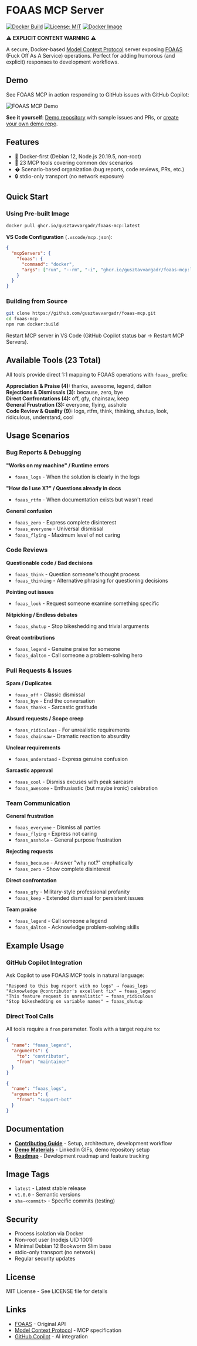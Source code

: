 # FOAAS MCP Server

[![Docker Build](https://github.com/gusztavvargadr/foaas-mcp/actions/workflows/docker-publish.yml/badge.svg)](https://github.com/gusztavvargadr/foaas-mcp/actions/workflows/docker-publish.yml)
[![License: MIT](https://img.shields.io/badge/License-MIT-yellow.svg)](https://opensource.org/licenses/MIT)
[![Docker Image](https://img.shields.io/badge/docker-ghcr.io-blue)](https://github.com/gusztavvargadr/foaas-mcp/pkgs/container/foaas-mcp)

⚠️ **EXPLICIT CONTENT WARNING** ⚠️

A secure, Docker-based [Model Context Protocol](https://modelcontextprotocol.io) server exposing [FOAAS](https://foaas.io/) (Fuck Off As A Service) operations. Perfect for adding humorous (and explicit) responses to development workflows.

## Demo

See FOAAS MCP in action responding to GitHub issues with GitHub Copilot:

![FOAAS MCP Demo](./docs/demo/gif/foaas-mcp-demo.gif)

**See it yourself**: [Demo repository](https://github.com/gusztavvargadr/foaas-mcp-demo) with sample issues and PRs, or [create your own demo repo](docs/demo/).

## Features

- 🐳 Docker-first (Debian 12, Node.js 20.19.5, non-root)
- 🔧 23 MCP tools covering common dev scenarios
- � Scenario-based organization (bug reports, code reviews, PRs, etc.)
- 🔒 stdio-only transport (no network exposure)

## Quick Start

### Using Pre-built Image

```bash
docker pull ghcr.io/gusztavvargadr/foaas-mcp:latest
```

**VS Code Configuration** (`.vscode/mcp.json`):
```json
{
  "mcpServers": {
    "foaas": {
      "command": "docker",
      "args": ["run", "--rm", "-i", "ghcr.io/gusztavvargadr/foaas-mcp:latest"]
    }
  }
}
```

### Building from Source

```bash
git clone https://github.com/gusztavvargadr/foaas-mcp.git
cd foaas-mcp
npm run docker:build
```

Restart MCP server in VS Code (GitHub Copilot status bar → Restart MCP Servers).

## Available Tools (23 Total)

All tools provide direct 1:1 mapping to FOAAS operations with `foaas_` prefix:

**Appreciation & Praise (4):** thanks, awesome, legend, dalton  
**Rejections & Dismissals (3):** because, zero, bye  
**Direct Confrontations (4):** off, gfy, chainsaw, keep  
**General Frustration (3):** everyone, flying, asshole  
**Code Review & Quality (9):** logs, rtfm, think, thinking, shutup, look, ridiculous, understand, cool

## Usage Scenarios

### Bug Reports & Debugging

**"Works on my machine" / Runtime errors**
- `foaas_logs` - When the solution is clearly in the logs

**"How do I use X?" / Questions already in docs**
- `foaas_rtfm` - When documentation exists but wasn't read

**General confusion**
- `foaas_zero` - Express complete disinterest
- `foaas_everyone` - Universal dismissal
- `foaas_flying` - Maximum level of not caring

### Code Reviews

**Questionable code / Bad decisions**
- `foaas_think` - Question someone's thought process
- `foaas_thinking` - Alternative phrasing for questioning decisions

**Pointing out issues**
- `foaas_look` - Request someone examine something specific

**Nitpicking / Endless debates**
- `foaas_shutup` - Stop bikeshedding and trivial arguments

**Great contributions**
- `foaas_legend` - Genuine praise for someone
- `foaas_dalton` - Call someone a problem-solving hero

### Pull Requests & Issues

**Spam / Duplicates**
- `foaas_off` - Classic dismissal
- `foaas_bye` - End the conversation
- `foaas_thanks` - Sarcastic gratitude

**Absurd requests / Scope creep**
- `foaas_ridiculous` - For unrealistic requirements
- `foaas_chainsaw` - Dramatic reaction to absurdity

**Unclear requirements**
- `foaas_understand` - Express genuine confusion

**Sarcastic approval**
- `foaas_cool` - Dismiss excuses with peak sarcasm
- `foaas_awesome` - Enthusiastic (but maybe ironic) celebration

### Team Communication

**General frustration**
- `foaas_everyone` - Dismiss all parties
- `foaas_flying` - Express not caring
- `foaas_asshole` - General purpose frustration

**Rejecting requests**
- `foaas_because` - Answer "why not?" emphatically
- `foaas_zero` - Show complete disinterest

**Direct confrontation**
- `foaas_gfy` - Military-style professional profanity
- `foaas_keep` - Extended dismissal for persistent issues

**Team praise**
- `foaas_legend` - Call someone a legend
- `foaas_dalton` - Acknowledge problem-solving skills

## Example Usage

### GitHub Copilot Integration

Ask Copilot to use FOAAS MCP tools in natural language:

```
"Respond to this bug report with no logs" → foaas_logs
"Acknowledge @contributor's excellent fix" → foaas_legend
"This feature request is unrealistic" → foaas_ridiculous
"Stop bikeshedding on variable names" → foaas_shutup
```

### Direct Tool Calls

All tools require a `from` parameter. Tools with a target require `to`:

```json
{
  "name": "foaas_legend",
  "arguments": {
    "to": "contributor",
    "from": "maintainer"
  }
}
```

```json
{
  "name": "foaas_logs",
  "arguments": {
    "from": "support-bot"
  }
}
```

## Documentation

- **[Contributing Guide](CONTRIBUTING.md)** - Setup, architecture, development workflow
- **[Demo Materials](docs/demo/)** - LinkedIn GIFs, demo repository setup
- **[Roadmap](docs/roadmap/)** - Development roadmap and feature tracking

## Image Tags

- `latest` - Latest stable release
- `v1.0.0` - Semantic versions
- `sha-<commit>` - Specific commits (testing)

## Security

- Process isolation via Docker
- Non-root user (nodejs UID 1001)
- Minimal Debian 12 Bookworm Slim base
- stdio-only transport (no network)
- Regular security updates

## License

MIT License - See LICENSE file for details

## Links

- [FOAAS](https://foaas.io/) - Original API
- [Model Context Protocol](https://modelcontextprotocol.io) - MCP specification
- [GitHub Copilot](https://github.com/features/copilot) - AI integration
